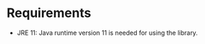 
<html>
<head>
  
</head>
<body>
  
<h1>Requirements</h1>
 <ul>
  <li>JRE 11: Java runtime version 11 is needed for using the library.</li>
</ul>
  
  
<div align="justify">
</div>
  
</body>
</html>
